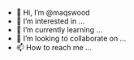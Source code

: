 - 👋 Hi, I’m @maqswood
- 👀 I’m interested in ...
- 🌱 I’m currently learning ...
- 💞️ I’m looking to collaborate on ...
- 📫 How to reach me ...

<!---
maqswood/maqswood is a ✨ special ✨ repository because its `README.md` (this file) appears on your GitHub profile.
You can click the Preview link to take a look at your changes.
--->
